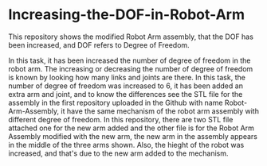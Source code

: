 # Increasing-the-DOF-in-Robot-Arm
This repository shows the modified Robot Arm assembly, that the DOF has been increased, and DOF refers to Degree of Freedom.

In this task, it has been increased the number of degree of freedom in the robot arm. The increasing or decreasing the number of degree 
of freedom is known by looking how many links and joints are there. In this task, the number of degree of freedom was increased to 6, 
it has been added an extra arm and joint, and to know the differences see the STL file for the assembly in the first repository uploaded
in the Github with name Robot-Arm-Assembly, it have the same mechanism of the robot arm assembly with different degree of freedom. In this 
repository, there are two STL file attached one for the new arm added and the other file is for the Robot Arm Assembly modified with the 
new arm, the new arm in the assembly appears in the middle of the three arms shown. Also, the hieght of the robot was increased, and that's 
due to the new arm added to the mechanism.
